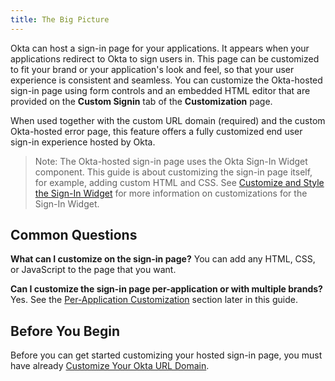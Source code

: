 ```yaml
---
title: The Big Picture
---
```

Okta can host a sign-in page for your applications. It appears when your applications redirect to Okta to sign users in. This page can be customized to fit your brand or your application's look and feel, so that your user experience is consistent and seamless. You can customize the Okta-hosted sign-in page using form controls and an embedded HTML editor that are provided on the **Custom Signin** tab of the **Customization** page.

When used together with the custom URL domain (required) and the custom Okta-hosted error page, this feature offers a fully customized end user sign-in experience hosted by Okta.

> Note: The Okta-hosted sign-in page uses the Okta Sign-In Widget component. This guide is about customizing the sign-in page itself, for example, adding custom HTML and CSS. See [Customize and Style the Sign-In Widget](https://developer.okta.com/code/javascript/okta_sign-in_widget/) for more information on customizations for the Sign-In Widget.

<!-- Concepts: Okta hosted functionality (future article) -->

## Common Questions
**What can I customize on the sign-in page?**
You can add any HTML, CSS, or JavaScript to the page that you want.

**Can I customize the sign-in page per-application or with multiple brands?**
Yes. See the [Per-Application Customization](#per-application-customization) section later in this guide.

## Before You Begin
Before you can get started customizing your hosted sign-in page, you must have already [Customize Your Okta URL Domain](/guides/customize-your-okta-url-domain/).

<NextSectionLink/>
